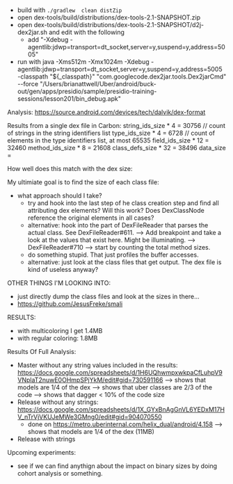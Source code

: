 * build with `./gradlew  clean distZip`
* open  dex-tools/build/distributions/dex-tools-2.1-SNAPSHOT.zip
* open dex-tools/build/distributions/dex-tools-2.1-SNAPSHOT/d2j-dex2jar.sh and edit with the following
	* add "-Xdebug -agentlib:jdwp=transport=dt_socket,server=y,suspend=y,address=5005"
* run with java -Xms512m -Xmx1024m -Xdebug -agentlib:jdwp=transport=dt_socket,server=y,suspend=y,address=5005 -classpath "${_classpath}" "com.googlecode.dex2jar.tools.Dex2jarCmd" --force "/Users/brianattwell/Uber/android/buck-out/gen/apps/presidio/sample/presidio-training-sessions/lesson201/bin_debug.apk"

Analysis: https://source.android.com/devices/tech/dalvik/dex-format

Results from a single dex file in Carbon:
	string_ids_size * 4 = 30756 // count of strings in the string identifiers list
	type_ids_size * 4 = 6728 // count of elements in the type identifiers list, at most 65535
	field_ids_size * 12 = 32460
	method_ids_size * 8 = 21608
	class_defs_size * 32 = 38496
	data_size = 


How well does this match with the dex size:

My ultimiate goal is to find the size of each class file:
* what approach should I take? 
	* try and hook into the last step of he class creation step and find all attributing dex elements? Will this work? Does DexClassNode reference the original elements in all cases?
	* alternative: hook into the part of DexFileReader that parses the actual class. See DexFileReader#611.
		--> Add breakpoint and take a look at the values that exist here. Might be illuminating.
		--> DexFileReader#710
		--> start by counting the total method sizes.
	* do something stupid. That just profiles the buffer accesses.
	* alternative: just look at the class files that get output. The dex file is kind of useless anyway?


OTHER THINGS I'M LOOKING INTO:
* just directly dump the class files and look at the sizes in there...
* https://github.com/JesusFreke/smali

RESULTS:
* with multicoloring I get 1.4MB
* with regular coloring: 1.8MB

Results Of Full Analysis:
* Master without any string values included in the results: https://docs.google.com/spreadsheets/d/1H6UQhwmpxwkpaCfLuhpV9VNplaT2nuwE0OHmpSPjYkM/edit#gid=730591166 
	--> shows that models are 1/4 of the dex
	--> shows that uber classes are 2/3 of the code
	--> shows that dagger < 10% of the code size
* Release without any strings: https://docs.google.com/spreadsheets/d/1X_GYxBnAgGnVL6YEDxM17HV_nTrVjVKUJeMWe3GMng0/edit#gid=904070550
	* done on https://metro.uberinternal.com/helix_dual/android/4.158
	--> shows that models are 1/4 of the dex (11MB)
* Release with strings

Upcoming experiments:
* see if we can find anythign about the impact on binary sizes by doing cohort analysis or something.